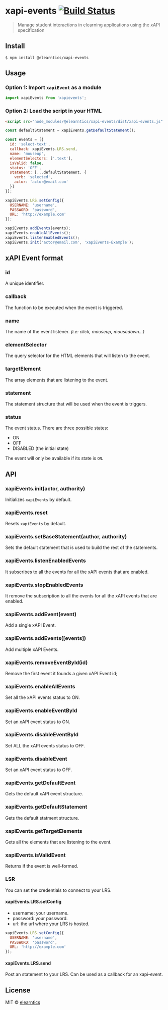 # xapi-events [![Build Status](https://travis-ci.org/elearntics/elearntics-xapi-events.svg?branch=master)](https://travis-ci.org/elearntics/elearntics-xapi-events)

> Manage student interactions in elearning applications using the xAPI specification


## Install

```
$ npm install @elearntics/xapi-events
```

## Usage

### Option 1: Import `xapiEvent` as a module

```js 
import xapiEvents from 'xapievents';
```

### Option 2: Load the script in your HTML

```html
<script src="node_modules/@elearntics/xapi-events/dist/xapi-events.js" type="text/javascript"></script>
```

```js
const defaultStatement = xapiEvents.getDefaultStatement();

const events = [{
  id: 'select-text',
  callback: xapiEvents.LRS.send,
  name: 'mouseup',
  elementSelectors: ['.text'],
  isValid: false,
  status: 'OFF',
  statement: [...defaultStatement, {
    verb: 'selected',
    actor: 'actor@email.com'
  }]
}];

xapiEvents.LRS.setConfig({
  USERNAME: 'username',
  PASSWORD: 'password',
  URL: 'http://example.com'
});

xapiEvents.addEvents(events);
xapiEvents.enableAllEvents();
xapiEvents.listenEnabledEvents();
xapiEvents.init('actor@email.com', 'xapiEvents-Example');
```

## xAPI Event format

### id

A unique identifier.

### callback

The function to be executed when the event is triggered.

### name

The name of the event listener. *(i.e: click, mouseup, mousedown...)*

### elementSelector

The query selector for the HTML elements that will listen to the event.

### targetElement

The array elements that are listening to the event.

### statement

The statement structure that will be used when the event is triggers.

### status

The event status. There are three possible states:

* ON
* OFF
* DISABLED (the initial state)

The event will only be available if its state is `ON`. 

## API

### xapiEvents.init(actor, authority)

Initializes `xapiEvents` by default.

### xapiEvents.reset

Resets `xapiEvents` by default.

### xapiEvents.setBaseStatement(author, authority)

Sets the default statement that is used to build the rest of the statements.

### xapiEvents.listenEnabledEvents

It subscribes to all the events for all the xAPI events that are enabled.

### xapiEvents.stopEnabledEvents

It remove the subscription to all the events for all the xAPI events that are enabled.

### xapiEvents.addEvent(event)

Add a single xAPI Event.

### xapiEvents.addEvents([events])

Add multiple xAPI Events.

### xapiEvents.removeEventById(id)

Remove the first event it founds a given xAPI Event id;

### xapiEvents.enableAllEvents

Set all the xAPI events status to ON.

### xapiEvents.enableEventById

Set an xAPI event status to ON.

### xapiEvents.disableEventById

Set ALL the xAPI events status to OFF.

### xapiEvents.disableEvent

Set an xAPI event status to OFF.

### xapiEvents.getDefaultEvent

Gets the default xAPI event structure.

### xapiEvents.getDefaultStatement

Gets the default statment structure.

### xapiEvents.getTargetElements

Gets all the elements that are listening to the event.

### xapiEvents.isValidEvent

Returns if the event is well-formed.

### LSR

You can set the credentials to connect to your LRS.

#### xapiEvents.LRS.setConfig

* username: your username.
* password: your password.
* url: the url where your LRS is hosted.

```js
xapiEvents.LRS.setConfig({
  USERNAME: 'username',
  PASSWORD: 'password',
  URL: 'http://example.com'
});
```

#### xapiEvents.LRS.send

Post an statement to your LRS. Can be used as a callback for an xapi-event.

## License

MIT © [elearntics](https://elearntics.com)